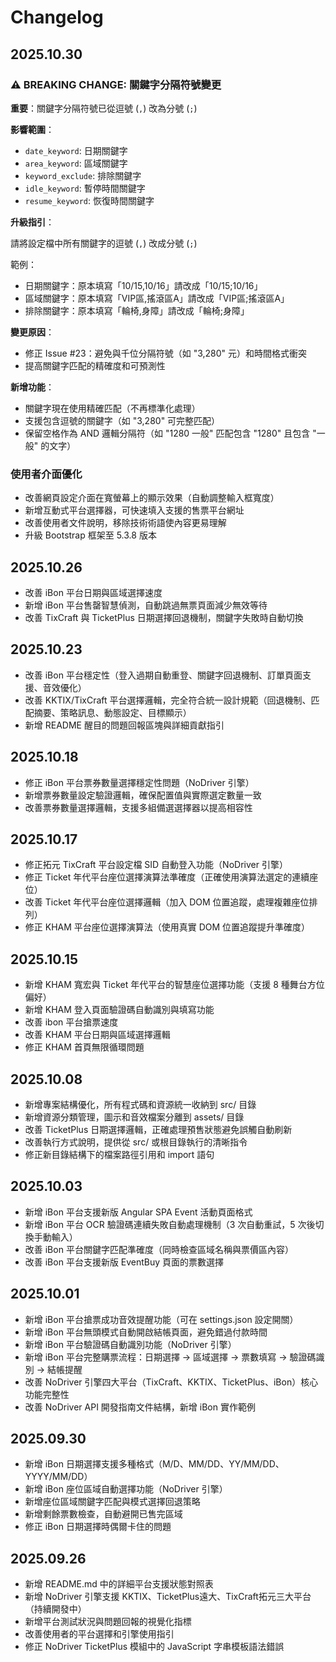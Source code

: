 # Changelog

## 2025.10.30

### ⚠️ BREAKING CHANGE: 關鍵字分隔符號變更

**重要**：關鍵字分隔符號已從逗號 (`,`) 改為分號 (`;`)

**影響範圍**：
- `date_keyword`: 日期關鍵字
- `area_keyword`: 區域關鍵字
- `keyword_exclude`: 排除關鍵字
- `idle_keyword`: 暫停時間關鍵字
- `resume_keyword`: 恢復時間關鍵字

**升級指引**：

請將設定檔中所有關鍵字的逗號 (`,`) 改成分號 (`;`)

範例：
- 日期關鍵字：原本填寫「10/15,10/16」請改成「10/15;10/16」
- 區域關鍵字：原本填寫「VIP區,搖滾區A」請改成「VIP區;搖滾區A」
- 排除關鍵字：原本填寫「輪椅,身障」請改成「輪椅;身障」

**變更原因**：
- 修正 Issue #23：避免與千位分隔符號（如 "3,280" 元）和時間格式衝突
- 提高關鍵字匹配的精確度和可預測性

**新增功能**：
- 關鍵字現在使用精確匹配（不再標準化處理）
- 支援包含逗號的關鍵字（如 "3,280" 可完整匹配）
- 保留空格作為 AND 邏輯分隔符（如 "1280 一般" 匹配包含 "1280" 且包含 "一般" 的文字）

### 使用者介面優化

- 改善網頁設定介面在寬螢幕上的顯示效果（自動調整輸入框寬度）
- 新增互動式平台選擇器，可快速填入支援的售票平台網址
- 改善使用者文件說明，移除技術術語使內容更易理解
- 升級 Bootstrap 框架至 5.3.8 版本

## 2025.10.26

- 改善 iBon 平台日期與區域選擇速度
- 新增 iBon 平台售罄智慧偵測，自動跳過無票頁面減少無效等待
- 改善 TixCraft 與 TicketPlus 日期選擇回退機制，關鍵字失敗時自動切換

## 2025.10.23

- 改善 iBon 平台穩定性（登入過期自動重登、關鍵字回退機制、訂單頁面支援、音效優化）
- 改善 KKTIX/TixCraft 平台選擇邏輯，完全符合統一設計規範（回退機制、匹配摘要、策略訊息、動態設定、目標顯示）
- 新增 README 醒目的問題回報區塊與詳細貢獻指引

## 2025.10.18

- 修正 iBon 平台票券數量選擇穩定性問題（NoDriver 引擎）
- 新增票券數量設定驗證邏輯，確保配置值與實際選定數量一致
- 改善票券數量選擇邏輯，支援多組備選選擇器以提高相容性

## 2025.10.17

- 修正拓元 TixCraft 平台設定檔 SID 自動登入功能（NoDriver 引擎）
- 修正 Ticket 年代平台座位選擇演算法準確度（正確使用演算法選定的連續座位）
- 改善 Ticket 年代平台座位選擇邏輯（加入 DOM 位置追蹤，處理複雜座位排列）
- 修正 KHAM 平台座位選擇演算法（使用真實 DOM 位置追蹤提升準確度）

## 2025.10.15

- 新增 KHAM 寬宏與 Ticket 年代平台的智慧座位選擇功能（支援 8 種舞台方位偏好）
- 新增 KHAM 登入頁面驗證碼自動識別與填寫功能
- 改善 ibon 平台搶票速度
- 改善 KHAM 平台日期與區域選擇邏輯
- 修正 KHAM 首頁無限循環問題

## 2025.10.08

- 新增專案結構優化，所有程式碼和資源統一收納到 src/ 目錄
- 新增資源分類管理，圖示和音效檔案分離到 assets/ 目錄
- 改善 TicketPlus 日期選擇邏輯，正確處理預售狀態避免誤觸自動刷新
- 改善執行方式說明，提供從 src/ 或根目錄執行的清晰指令
- 修正新目錄結構下的檔案路徑引用和 import 語句

## 2025.10.03

- 新增 iBon 平台支援新版 Angular SPA Event 活動頁面格式
- 新增 iBon 平台 OCR 驗證碼連續失敗自動處理機制（3 次自動重試，5 次後切換手動輸入）
- 改善 iBon 平台關鍵字匹配準確度（同時檢查區域名稱與票價區內容）
- 改善 iBon 平台支援新版 EventBuy 頁面的票數選擇

## 2025.10.01

- 新增 iBon 平台搶票成功音效提醒功能（可在 settings.json 設定開關）
- 新增 iBon 平台無頭模式自動開啟結帳頁面，避免錯過付款時間
- 新增 iBon 平台驗證碼自動識別功能（NoDriver 引擎）
- 新增 iBon 平台完整購票流程：日期選擇 → 區域選擇 → 票數填寫 → 驗證碼識別 → 結帳提醒
- 改善 NoDriver 引擎四大平台（TixCraft、KKTIX、TicketPlus、iBon）核心功能完整性
- 改善 NoDriver API 開發指南文件結構，新增 iBon 實作範例

## 2025.09.30

- 新增 iBon 日期選擇支援多種格式（M/D、MM/DD、YY/MM/DD、YYYY/MM/DD）
- 新增 iBon 座位區域自動選擇功能（NoDriver 引擎）
- 新增座位區域關鍵字匹配與模式選擇回退策略
- 新增剩餘票數檢查，自動避開已售完區域
- 修正 iBon 日期選擇時偶爾卡住的問題

## 2025.09.26

- 新增 README.md 中的詳細平台支援狀態對照表
- 新增 NoDriver 引擎支援 KKTIX、TicketPlus遠大、TixCraft拓元三大平台（持續開發中）
- 新增平台測試狀況與問題回報的視覺化指標
- 改善使用者的平台選擇和引擎使用指引
- 修正 NoDriver TicketPlus 模組中的 JavaScript 字串模板語法錯誤


